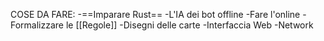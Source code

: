 COSE DA FARE:
-==Imparare Rust==
-L'IA dei bot offline
-Fare l'online
-Formalizzare le [[Regole]]
-Disegni delle carte
-Interfaccia Web
-Network